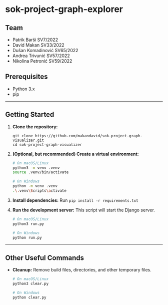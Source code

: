 # sok-project-graph-explorer

## Team
- Patrik Barši SV7/2022
- David Makan SV33/2022
- Dušan Komadinović SV65/2022
- Andrea Trivunić SV57/2022
- Nikolina Petronić SV59/2022


## Prerequisites

- Python 3.x
- pip

---

## Getting Started

1.  **Clone the repository:**
    ```
    git clone https://github.com/makandavid/sok-project-graph-visualizer.git
    cd sok-project-graph-visualizer
    ```

2.  **(Optional, but recommended) Create a virtual environment:**
    ```sh
    # On macOS/Linux
    python3 -m venv .venv
    source .venv/bin/activate

    # On Windows
    python -m venv .venv
    .\.venv\Scripts\activate
    ```

3.  **Install dependencies:**
    Run `pip install -r requirements.txt`

4.  **Run the development server:**
    This script will start the Django server.

    ```sh
    # On macOS/Linux
    python3 run.py

    # On Windows
    python run.py
    ```

---

## Other Useful Commands

-   **Cleanup:**
    Remove build files, directories, and other temporary files.

    ```sh
    # On macOS/Linux
    python3 clear.py

    # On Windows
    python clear.py
    ```